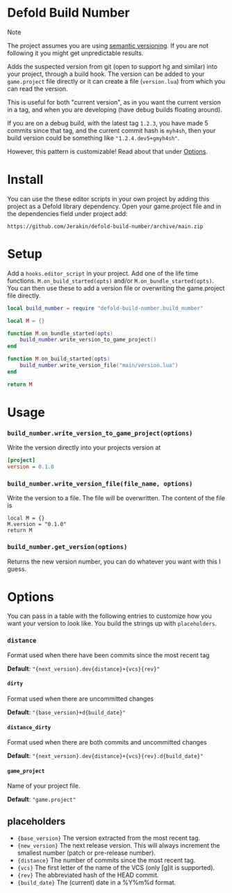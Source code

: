 # Defold Build Number

> [!NOTE]
> The project assumes you are using [semantic versioning](https://semver.org/). If you are not following it you might get unpredictable results.

Adds the suspected version from git (open to support hg and similar) into your project, through a build hook. The version can be added to your `game.project` file directly or it can create a file (`version.lua`) from which you can read the version.

This is useful for both "current version", as in you want the current version in a tag, and when you are developing (have debug builds floating around).

If you are on a debug build, with the latest tag `1.2.3`, you have made 5 commits since that tag, and the current commit hash is `myh4sh`, then your build version could be something like `"1.2.4.dev5+gmyh4sh"`.

However, this pattern is customizable! Read about that under [Options](https://github.com/Jerakin/defold-build-number?tab=readme-ov-file#options).


# Install
You can use the these editor scripts in your own project by adding this project as a Defold library dependency. Open your game.project file and in the dependencies field under project add:

`https://github.com/Jerakin/defold-build-number/archive/main.zip`

# Setup

Add a `hooks.editor_script` in your project. Add one of the life time functions. 
`M.on_build_started(opts)` and/or `M.on_bundle_started(opts)`. You can then use these to
add a version file or overwriting the game.project file directly.

```lua
local build_number = require "defold-build-number.build_number"

local M = {}

function M.on_bundle_started(opts)
    build_number.write_version_to_game_project()
end

function M.on_build_started(opts)
    build_number.write_version_file("main/version.lua")
end

return M
```

# Usage

### `build_number.write_version_to_game_project(options)`
Write the version directly into your projects version at

```ini
[project]
version = 0.1.0
```

### `build_number.write_version_file(file_name, options)`
Write the version to a file. The file will be overwritten. The content of the file is 

```
local M = {}
M.version = "0.1.0"
return M
```

### `build_number.get_version(options)`
Returns the new version number, you can do whatever you want with this I guess.


# Options
You can pass in a table with the following entries to customize how you want your version to look like.
You build the strings up with `placeholders`.

### `distance`
Format used when there have been commits since the most recent tag

**Default**: 
`"{next_version}.dev{distance}+{vcs}{rev}"`

#### `dirty`
Format used when there are uncommitted changes

**Default**: 
`"{base_version}+d{build_date}"`

#### `distance_dirty`
Format used when there are both commits and uncommitted changes

**Default**: 
`"{next_version}.dev{distance}+{vcs}{rev}.d{build_date}"`

#### `game_project`
Name of your project file.

**Default**: 
`"game.project"`


## placeholders
* `{base_version}` The version extracted from the most recent tag.
* `{new_version}` The next release version. This will always increment the smallest number (patch or pre-release number).
* `{distance}` The number of commits since the most recent tag.
* `{vcs}` The first letter of the name of the VCS (only [g]it is supported).
* `{rev}` The abbreviated hash of the HEAD commit.
* `{build_date}` The (current) date in a %Y%m%d format.
